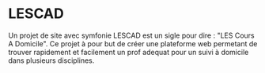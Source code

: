 # LESCAD
Un projet de site avec symfonie
LESCAD est un sigle pour dire : "LES Cours A Domicile". Ce projet à pour but de créer une plateforme web permetant de trouver rapidement et facilement un prof adequat pour un suivi à domicile dans plusieurs disciplines.
